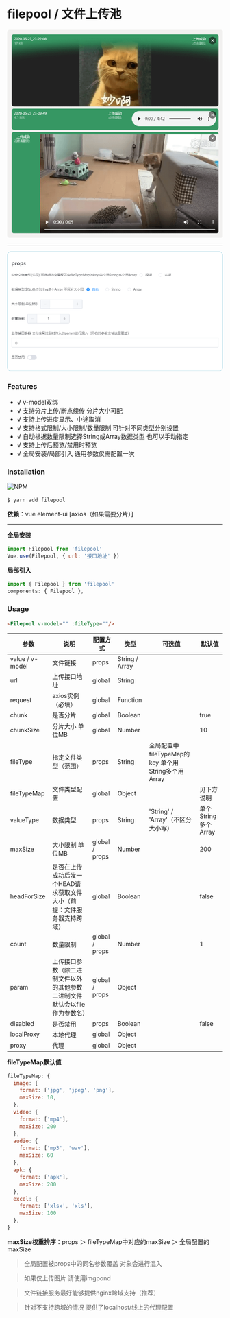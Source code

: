 # filepool / 文件上传池

![preview](./preview.png)

<hr/>

![props](./preview-props.png)

### Features

- √ v-model双绑
- √ 支持分片上传/断点续传 分片大小可配
- √ 支持上传进度显示、中途取消
- √ 支持格式限制/大小限制/数量限制 可针对不同类型分别设置
- √ 自动根据数量限制选择String或Array数据类型 也可以手动指定
- √ 支持上传后预览/禁用时预览
- √ 全局安装/局部引入 通用参数仅需配置一次

### Installation
![NPM](https://nodei.co/npm/filepool.png)
``` bash
$ yarn add filepool
```

**依赖**：vue element-ui [axios（如果需要分片）]

<hr/>

**全局安装**
```js
import Filepool from 'filepool'
Vue.use(Filepool, { url: '接口地址' })
```

**局部引入**
```js
import { Filepool } from 'filepool'
components: { Filepool },
```

### Usage

```html
<Filepool v-model="" :fileType=""/>
```
| 参数 | 说明 | 配置方式 | 类型 | 可选值 | 默认值 |
| --- | --- | --- | --- | --- | --- |
| value / v-model | 文件链接 | props | String / Array | | |
| url | 上传接口地址 | global | String | | |
| request | axios实例（必填） | global | Function | | |
| chunk | 是否分片 | global | Boolean | | true |
| chunkSize | 分片大小 单位MB | global | Number | | 10 |
| fileType | 指定文件类型（范围） | props | String | 全局配置中fileTypeMap的key 单个用String多个用Array | |
| fileTypeMap | 文件类型配置 | global | Object | | 见下方说明 |
| valueType | 数据类型 | props | String | 'String' / 'Array'（不区分大小写） | 单个String多个Array |
| maxSize | 大小限制 单位MB | global / props | Number | | 200 |
| headForSize | 是否在上传成功后发一个HEAD请求获取文件大小（前提：文件服务器支持跨域） | global | Boolean | | false |
| count | 数量限制 | global / props | Number | | 1 |
| param | 上传接口参数（除二进制文件以外的其他参数 二进制文件默认会以file作为参数名） | global / props | Object | | |
| disabled | 是否禁用 | props | Boolean | | false |
| localProxy | 本地代理 | global | Object | | |
| proxy | 代理 | global | Object | | |

**fileTypeMap默认值**

```js
fileTypeMap: {
  image: {
    format: ['jpg', 'jpeg', 'png'],
    maxSize: 10,
  },
  video: {
    format: ['mp4'],
    maxSize: 200
  },
  audio: {
    format: ['mp3', 'wav'],
    maxSize: 60
  },
  apk: {
    format: ['apk'],
    maxSize: 200
  },
  excel: {
    format: ['xlsx', 'xls'],
    maxSize: 100
  },
}
```

**maxSize权重排序**：props ＞ fileTypeMap中对应的maxSize ＞ 全局配置的maxSize

> 全局配置被props中的同名参数覆盖 对象会进行混入

> 如果仅上传图片 请使用imgpond

> 文件链接服务最好能够提供nginx跨域支持（推荐）

> 针对不支持跨域的情况 提供了localhost/线上的代理配置
